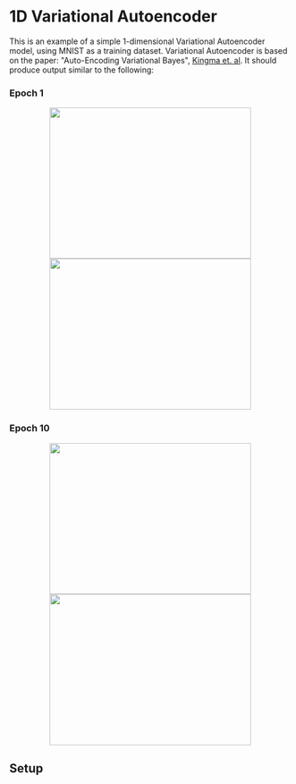 # 1D Variational Autoencoder

This is an example of a simple 1-dimensional Variational Autoencoder model, using MNIST as a training dataset. Variational Autoencoder is based on the paper: "Auto-Encoding Variational Bayes", [Kingma et. al](https://arxiv.org/abs/1312.6114). It should produce output similar to the following:

### Epoch 1
<p align="center">
<img src="images/epoch-1-input.jpg" height="270" width="360">
<img src="images/epoch-1-output.jpg" height="270" width="360">
</p>

### Epoch 10
<p align="center">
<img src="images/epoch-10-input.jpg" height="270" width="360">
<img src="images/epoch-10-output.jpg" height="270" width="360">
</p>


## Setup


